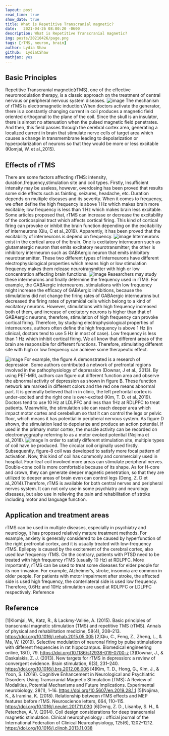 ```yaml
---
layout: post
read_time: true
show_date: true
title: What is Repetitive Transcranial magnetic?
date:   2021-04-26 08:00:20 -0600
description: What is Repetitive Transcranial magnetic?
img: posts/20210426/page.png
tags: [rTMS, neuron, brain]
author: Lydia Shaw
github:  LydiaCShaw
mathjax: yes
---
```

## Basic Principles
Repetitive Transcranial magnetic(rTMS), one of the effective neuromodulation therapy, is a classic approach on the treatment of central nervous or peripheral nervous system diseases. 
![image](https://raw.githubusercontent.com/HEU-F8-PRACTICE/stor/master/20210708/27523638cd94328e6302930ca6754c94/27523638cd94328e6302930ca6754c94.png)
The mechanism of rTMS is electromagnetic induction.When doctors activate the generator, there is a constantly changing current in coil produces a magnetic field oriented orthogonal to the plane of the coil. 
Since the skull is an insulator, there is almost no attenuation when the pulsed magnetic field penetrates. 
And then, this field passes through the cerebral cortex area, generating a localized current in brain that stimulate nerve cells of target area which causes a change in transmembrane leading to depolarization or hyperpolarization of neurons so that they would be more or less excitable (Klomjai, W. et al.,2015). 
## Effects of rTMS
There are some factors affecting rTMS: intensity, duration,frequency,stimulation site and coil types.
Firstly, Insufficient intensity may be useless, however, overdosing has been proved that results some side effects such as fainting, seizures, headache, etc. Duration depends on multiple diseases and its severity. 
When it comes to frequency, we often define the high frequency is above 1 Hz which makes brain more excitable; low frequency is less than 1 Hz which makes brain less excitable. 
Some articles proposed that, rTMS can increase or decrease the excitability of the corticospinal tract which affects cortical firing. This kind of cortical firing can provoke or inhibit the brain function depending on the excitability of interneurons (Qiu, C et al.,2019). Apparently, it has been proved that the excitability of interneurons is depend on frequency.
![image](https://raw.githubusercontent.com/HEU-F8-PRACTICE/stor/master/20210708/e92f8bfd4faf2862ac4f5ab618ebf76f/e92f8bfd4faf2862ac4f5ab618ebf76f.png)
 Interneurons exist in the cortical area of the brain. One is excitatory interneuron such as glutamatergic neuron that emits excitatory neurotransmitter; the other is inhibitory interneuron such as GABAergic neuron that emits inhibitory neurotransmitter. These two different types of interneurons have different electrophysiological properties which means high or low stimulation frequency makes them release neurotransmitter with high or low concentration affecting brain functions. 
 ![image](https://raw.githubusercontent.com/HEU-F8-PRACTICE/stor/master/20210708/8219ae798b5194e7a017bae24f29fba9/8219ae798b5194e7a017bae24f29fba9.png)
Researchers may study these interneurons and finally determine the frequency used in rTMS. For example, the GABAergic interneurons, stimulations with low frequency might increase the efficacy of GABAergic inhibitions, because the stimulations did not change the firing rates of GABAergic interneurons but decreased the firing rates of pyramidal cells which belong to a kind of excitatory neurons. 
However, stimulations with high frequency increased both of them, and increase of excitatory neurons is higher than that of GABAergic neurons, therefore, stimulation of high frequency can provoke cortical firing. 
Therefore, by studying electrophysiological properties of interneurons, authors often define the high frequency is above 1 Hz (in clinical, doctors tend to use 5 Hz in most of case). Low frequency is less than 1 Hz which inhibit cortical firing.
We all know that different areas of the brain are responsible for different functions. Therefore, stimulating different site with high or low frequency can achieve some therapeutic effect. 

![image](https://raw.githubusercontent.com/HEU-F8-PRACTICE/stor/master/20210708/04e3cc9b7588dbca6a9e1acbcb02232f/04e3cc9b7588dbca6a9e1acbcb02232f.png)
For example, the figure A demonstrated is a research of depression. Some authors contributed a network of prefrontal regions involved in the pathophysiology of depression (Downar, J et al., 2013). By using PET-MRI, authors can figure out different function area and observe the abnormal activity of depression as shown in figure B. These function network are marked in different colors and the red one means abnormal part.
It is generally believed that in in clinic, the left prefrontal cortex is under-excited and the right one is over-excited (Kim, T. D. et al.,2019). Doctors tend to use 10 Hz at LDLPFC and less than 1Hz at RDLPFC to treat patients.
Meanwhile, the stimulation site can reach deeper area which impact motor cortex and cerebellum so that it can control the legs or pelvic floor, which means it has potential in peripheral nervous system. As figure D shown, the stimulation lead to depolarize and produce an action potential. If used in the primary motor cortex, the muscle activity can be recorded on electromyography referring to as a motor evoked potential (Nojima et al.,2018).
![image](https://cdn.jsdelivr.net/gh/HEU-F8-PRACTICE/stor@master/20210708/d93913a23f634bd0ecfaa0fe074e1a46/d93913a23f634bd0ecfaa0fe074e1a46.png)
In order to satisfy different stimulation site, multiple types of coil have be produced. The circular coil originally used firstly. Subsequently, figure-8 coil was developed to satisfy more focal pattern of activation. Now, this kind of coil has commonly and commercially used in hospital. Four-leaf coil involved more areas can stimulate peripheral nerves. Double-cone coil is more comfortable because of its shape. As for H-core and crown, they can generate deeper magnetic penetration, so that they are utilized to deeper areas of brain even can control legs (Deng, Z. D et al.,2014).Therefore, rTMS is available for both central nerves and peripheral nerves system. It can not only use in some psychiatry and neurology diseases, but also use in relieving the pain and rehabilitation of stroke including motor and language function.
## Application and treatment areas
rTMS can be used in multiple diseases, especially in psychiatry and neurology, it has proposed relatively mature treatment methods. 
For example, anxiety is generally considered to be caused by hyperfunction of the right prefrontal cortex, and it is usually treated with low-frequency rTMS. Epilepsy is caused by the excitement of the cerebral cortex, also used low frequency rTMS. On the contrary, patients with PTSD need to be treated with high frequency rTMS (usually 10 Hz) at RDLPFC.
More importantly, rTMS can be used to treat some diseases for elder people for its non-invasion. For example, Alzheimer’s, stroke, insomnia are common in older people. For patients with motor impairment after stroke, the affected side is used high frequency, the conterlateral side is used low frequency. Therefore, 0.6Hz and 10Hz stimulation are used at RDLPFC or LDLPFC respectively.
Reference
## Reference
[1]Klomjai, W., Katz, R., & Lackmy-Vallée, A. (2015). Basic principles of transcranial magnetic stimulation (TMS) and repetitive TMS (rTMS). Annals of physical and rehabilitation medicine, 58(4), 208–213. https://doi.org/10.1016/j.rehab.2015.05.005
[2]Qiu, C., Feng, Z., Zheng, L., & Ma, W. (2019). Selective modulation of neuronal firing by pulse stimulations with different frequencies in rat hippocampus. Biomedical engineering online, 18(1), 79. https://doi.org/10.1186/s12938-019-0700-z
[3]Downar, J., & Daskalakis, Z. J. (2013). New targets for rTMS in depression: a review of convergent evidence. Brain stimulation, 6(3), 231–240. https://doi.org/10.1016/j.brs.2012.08.006
[4]Kim, T. D., Hong, G., Kim, J., & Yoon, S. (2019). Cognitive Enhancement in Neurological and Psychiatric Disorders Using Transcranial Magnetic Stimulation (TMS): A Review of Modalities, Potential Mechanisms and Future Implications. Experimental neurobiology, 28(1), 1–16. https://doi.org/10.5607/en.2019.28.1.1
[5]Nojima, K., & Iramina, K. (2018). Relationship between rTMS effects and MEP features before rTMS. Neuroscience letters, 664, 110–115. https://doi.org/10.1016/j.neulet.2017.11.030
[6]Deng, Z. D., Lisanby, S. H., & Peterchev, A. V. (2014). Coil design considerations for deep transcranial magnetic stimulation. Clinical neurophysiology : official journal of the International Federation of Clinical Neurophysiology, 125(6), 1202–1212. https://doi.org/10.1016/j.clinph.2013.11.038





